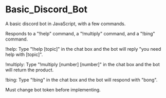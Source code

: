 # Basic_Discord_Bot
A basic discord bot in JavaScript, with a few commands.

Responds to a "!help" command, a "!multiply" command, and a "!bing" command.

!help:
Type "!help [topic]" in the chat box and the bot will reply "you need help with [topic]".

!multiply:
Type "!multiply [number] [number]" in the chat box and the bot will return the product.

!bing:
Type "!bing" in the chat box and the bot will respond with "bong".

Must change bot token before implementing.
